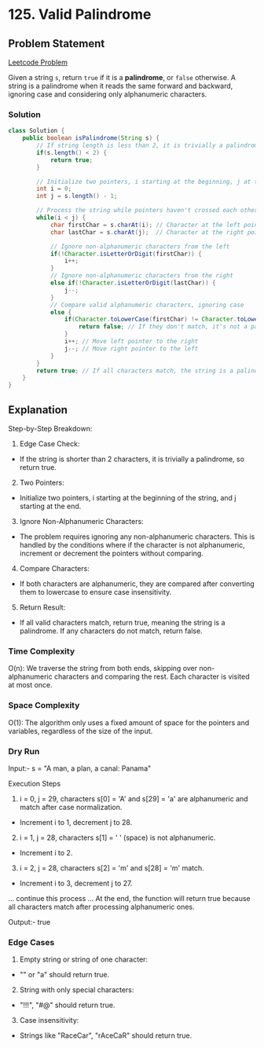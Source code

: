 # 125. Valid Palindrome

## Problem Statement

[Leetcode Problem](https://leetcode.com/problems/valid-palindrome/)

Given a string `s`, return `true` if it is a **palindrome**, or `false` otherwise. A string is a palindrome when it reads the same forward and backward, ignoring case and considering only alphanumeric characters.

### Solution

```java
class Solution {
    public boolean isPalindrome(String s) {
        // If string length is less than 2, it is trivially a palindrome
        if(s.length() < 2) {
            return true;
        }

        // Initialize two pointers, i starting at the beginning, j at the end
        int i = 0;
        int j = s.length() - 1;

        // Process the string while pointers haven't crossed each other
        while(i < j) {
            char firstChar = s.charAt(i); // Character at the left pointer
            char lastChar = s.charAt(j);  // Character at the right pointer

            // Ignore non-alphanumeric characters from the left
            if(!Character.isLetterOrDigit(firstChar)) {
                i++;
            }
            // Ignore non-alphanumeric characters from the right
            else if(!Character.isLetterOrDigit(lastChar)) {
                j--;
            }
            // Compare valid alphanumeric characters, ignoring case
            else {
                if(Character.toLowerCase(firstChar) != Character.toLowerCase(lastChar)) {
                    return false; // If they don't match, it's not a palindrome
                }
                i++; // Move left pointer to the right
                j--; // Move right pointer to the left
            }
        }
        return true; // If all characters match, the string is a palindrome
    }
}
```

## Explanation

Step-by-Step Breakdown:

1. Edge Case Check:

-   If the string is shorter than 2 characters, it is trivially a palindrome, so return true.

2. Two Pointers:

-   Initialize two pointers, i starting at the beginning of the string, and j starting at the end.

3. Ignore Non-Alphanumeric Characters:

-   The problem requires ignoring any non-alphanumeric characters. This is handled by the conditions where if the character is not alphanumeric, increment or decrement the pointers without comparing.

4. Compare Characters:

-   If both characters are alphanumeric, they are compared after converting them to lowercase to ensure case insensitivity.

5. Return Result:

-   If all valid characters match, return true, meaning the string is a palindrome. If any characters do not match, return false.

### Time Complexity

O(n): We traverse the string from both ends, skipping over non-alphanumeric characters and comparing the rest. Each character is visited at most once.

### Space Complexity

O(1): The algorithm only uses a fixed amount of space for the pointers and variables, regardless of the size of the input.

### Dry Run

Input:- s = "A man, a plan, a canal: Panama"

Execution Steps

1. i = 0, j = 29, characters s[0] = 'A' and s[29] = 'a' are alphanumeric and match after case normalization.

-   Increment i to 1, decrement j to 28.

2. i = 1, j = 28, characters s[1] = ' ' (space) is not alphanumeric.

-   Increment i to 2.

3. i = 2, j = 28, characters s[2] = 'm' and s[28] = 'm' match.

-   Increment i to 3, decrement j to 27.

... continue this process ...
At the end, the function will return true because all characters match after processing alphanumeric ones.

Output:- true

### Edge Cases

1. Empty string or string of one character:

-   "" or "a" should return true.

2. String with only special characters:

-   "!!!", "#@" should return true.

3. Case insensitivity:

-   Strings like "RaceCar", "rAceCaR" should return true.
